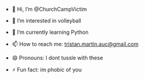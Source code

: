 - 👋 Hi, I’m @ChurchCampVictim
- 👀 I’m interested in volleyball
- 🌱 I’m currently learning Python

- 📫 How to reach me: tristan.martin.auc@gmail.com
- 😄 Pronouns: I dont tussle with these
- ⚡ Fun fact: im phobic of you

<!---
ChurchCampVictim/ChurchCampVictim is a ✨ special ✨ repository because its `README.md` (this file) appears on your GitHub profile.
You can click the Preview link to take a look at your changes.
--->
